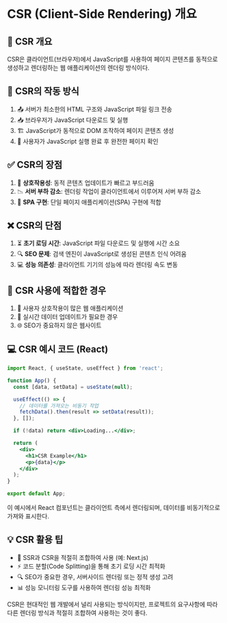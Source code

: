 # CSR (Client-Side Rendering) 개요
## 📌 CSR 개요

CSR은 클라이언트(브라우저)에서 JavaScript를 사용하여 페이지 콘텐츠를 동적으로 생성하고 렌더링하는 웹 애플리케이션의 렌더링 방식이다.

## 🔄 CSR의 작동 방식

1. 📤 서버가 최소한의 HTML 구조와 JavaScript 파일 링크 전송
2. 📥 브라우저가 JavaScript 다운로드 및 실행
3. 🏗️ JavaScript가 동적으로 DOM 조작하여 페이지 콘텐츠 생성
4. 👀 사용자가 JavaScript 실행 완료 후 완전한 페이지 확인

## ✅ CSR의 장점

1. 🔄 **상호작용성**: 동적 콘텐츠 업데이트가 빠르고 부드러움
2. 📉 **서버 부하 감소**: 렌더링 작업이 클라이언트에서 이루어져 서버 부하 감소
3. 📱 **SPA 구현**: 단일 페이지 애플리케이션(SPA) 구현에 적합

## ❌ CSR의 단점

1. ⏳ **초기 로딩 시간**: JavaScript 파일 다운로드 및 실행에 시간 소요
2. 🔍 **SEO 문제**: 검색 엔진이 JavaScript로 생성된 콘텐츠 인식 어려움
3. 💻 **성능 의존성**: 클라이언트 기기의 성능에 따라 렌더링 속도 변동

## 🎯 CSR 사용에 적합한 경우

1. 👥 사용자 상호작용이 많은 웹 애플리케이션
2. 🔄 실시간 데이터 업데이트가 필요한 경우
3. 🌐 SEO가 중요하지 않은 웹사이트

## 💻 CSR 예시 코드 (React)

```jsx
import React, { useState, useEffect } from 'react';

function App() {
  const [data, setData] = useState(null);

  useEffect(() => {
    // 데이터를 가져오는 비동기 작업
    fetchData().then(result => setData(result));
  }, []);

  if (!data) return <div>Loading...</div>;

  return (
    <div>
      <h1>CSR Example</h1>
      <p>{data}</p>
    </div>
  );
}

export default App;
```

이 예시에서 React 컴포넌트는 클라이언트 측에서 렌더링되며, 데이터를 비동기적으로 가져와 표시한다.

## 💡 CSR 활용 팁

- 🔄 SSR과 CSR을 적절히 조합하여 사용 (예: Next.js)
- ⚡ 코드 분할(Code Splitting)을 통해 초기 로딩 시간 최적화
- 🔍 SEO가 중요한 경우, 서버사이드 렌더링 또는 정적 생성 고려
- 📊 성능 모니터링 도구를 사용하여 렌더링 성능 최적화

CSR은 현대적인 웹 개발에서 널리 사용되는 방식이지만, 프로젝트의 요구사항에 따라 다른 렌더링 방식과 적절히 조합하여 사용하는 것이 좋다.